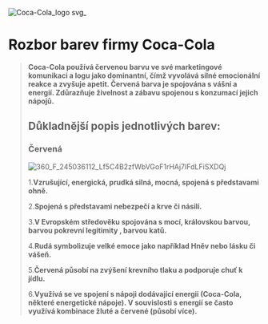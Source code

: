 ![Coca-Cola_logo svg_](https://github.com/user-attachments/assets/ed59dc2b-045a-410e-9e57-6534b4940c04)
# Rozbor barev firmy Coca-Cola
>**Coca-Cola používá červenou barvu ve své marketingové komunikaci a logu jako dominantní,
čímž vyvolává silné emocionální reakce a zvyšuje apetit. Červená barva je spojována s vášní a energií.
Zdůrazňuje živelnost a zábavu spojenou s konzumací jejich nápojů.**
>## Důkladnější popis jednotlivých barev:
>### Červená
>![360_F_245036112_Lf5C4B2zfWbVGoF1rHAj7IFdLFiSXDQj](https://github.com/user-attachments/assets/8ad7200b-2ac9-44af-81ef-9495a390053b)
>
>1.**Vzrušující, energická, prudká silná, mocná, spojená s představami ohně.**
>
>2.**Spojená s představami nebezpečí a krve či násilí.**
>
>3.**V Evropském středověku spojována s mocí, královskou barvou, barvou pokrevní legitimity , barvou katů.**
>
>4.**Rudá symbolizuje velké emoce jako například Hněv nebo lásku či vášeň.**
>
>5.**Červená působí na zvýšení krevního tlaku a podporuje chuť k jídlu.**
>
>6.**Využívá se ve spojení s nápoji dodávající energii (Coca-Cola, některé energetické nápoje). V souvislosti s energií se často využívá kombinace žluté a červené (působí více).**

